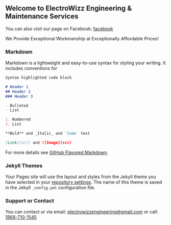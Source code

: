 ## Welcome to ElectroWizz Engineering & Maintenance Services

You can also visit our page on Facebook: [facebook](https://www.facebook.com/electrowizzengineering)

We Provide Exceptional Workmanship at Exceptionally Affordable Prices!

### Markdown

Markdown is a lightweight and easy-to-use syntax for styling your writing. It includes conventions for

```markdown
Syntax highlighted code block

# Header 1
## Header 2
### Header 3

- Bulleted
- List

1. Numbered
2. List

**Bold** and _Italic_ and `Code` text

[Link](url) and ![Image](src)
```

For more details see [GitHub Flavored Markdown](https://guides.github.com/features/mastering-markdown/).

### Jekyll Themes

Your Pages site will use the layout and styles from the Jekyll theme you have selected in your [repository settings](https://github.com/ElectroWizz/Engineering/settings). The name of this theme is saved in the Jekyll `_config.yml` configuration file.

### Support or Contact

You can contact ur via email: [electrowizzengineering@gmail.com](electrowizzengineering@gmail.com)  or call: [1868-710-1545](1868-710-1545)
